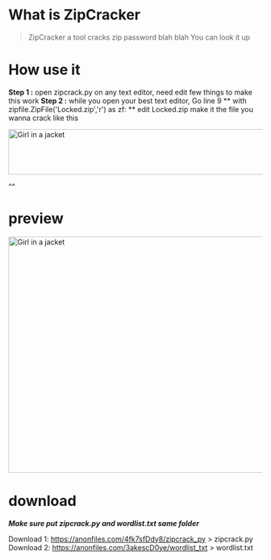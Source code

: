 # What is ZipCracker

> ZipCracker a tool cracks zip password blah blah You can look it up

# How use it

**Step 1 :** open zipcrack.py on any text editor, need edit few things to make this work
**Step 2 :** while you open your best text editor, Go line 9 ** with zipfile.ZipFile('Locked.zip','r') as zf: ** edit Locked.zip make it the file you wanna crack like this 

<img src="https://media.discordapp.net/attachments/986720521473384458/1032077329511501934/unknown.png" alt="Girl in a jacket" width="900" height="90">

^^



# preview

<img src="https://media.discordapp.net/attachments/986720521473384458/1032078214434136125/unknown.png?width=607&height=468" alt="Girl in a jacket" width="607" height="468">

# download

***Make sure put zipcrack.py and wordlist.txt same folder***

Download 1: https://anonfiles.com/4fk7sfDdy8/zipcrack_py > zipcrack.py
Download 2: https://anonfiles.com/3akescD0ye/wordlist_txt > wordlist.txt


